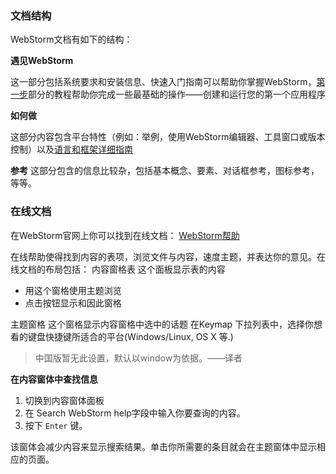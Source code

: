 
### 文档结构
WebStorm文档有如下的结构：

**遇见WebStorm**

这一部分包括系统要求和安装信息、快速入门指南可以帮助你掌握WebStorm，[第一步](https://www.jetbrains.com/help/WebStorm/2016.1/first-steps.html)部分的教程帮助你完成一些最基础的操作——创建和运行您的第一个应用程序

**如何做**

这部分内容包含平台特性（例如：举例，使用WebStorm编辑器、工具窗口或版本控制）以及[语言和框架详细指南](https://www.jetbrains.com/help/WebStorm/2016.1/language-and-framework-specific-guidelines.html)

**参考**
这部分包含的信息比较杂，包括基本概念、要素、对话框参考，图标参考，等等。

### 在线文档
在WebStorm官网上你可以找到在线文档：
[WebStorm帮助](https://www.jetbrains.com/help/WebStorm/2016.1/meet-WebStorm.html)

在线帮助使得找到内容的表项，浏览文件与内容，速度主题，并表达你的意见。在线文档的布局包括：
内容窗格表
这个面板显示表的内容
* 用这个窗格使用主题浏览
* 点击按钮显示和因此窗格

主题窗格
这个窗格显示内容窗格中选中的话题
在Keymap 下拉列表中，选择你想看的键盘快捷键所适合的平台(Windows/Linux, OS X 等.)
> 中国版暂无此设置，默认以window为依据。——译者

**在内容窗体中查找信息**

1. 切换到内容窗体面板
2. 在 Search WebStorm help字段中输入你要查询的内容。
3. 按下 `Enter` 键。

该窗体会减少内容来显示搜索结果。单击你所需要的条目就会在主题窗体中显示相应的页面。
